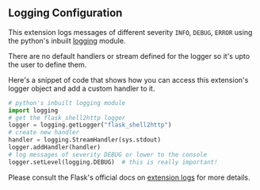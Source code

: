 ## Logging Configuration

This extension logs messages of different severity `INFO`, `DEBUG`, `ERROR` 
using the python's inbuilt [logging](https://docs.python.org/3/library/logging.html) module.

There are no default handlers or stream defined for the logger so it's upto the user to define them.

Here's a snippet of code that shows how you can access this extension's logger object and add a custom handler to it.

```python
# python's inbuilt logging module
import logging
# get the flask_shell2http logger
logger = logging.getLogger("flask_shell2http")
# create new handler
handler = logging.StreamHandler(sys.stdout)
logger.addHandler(handler)
# log messages of severity DEBUG or lower to the console
logger.setLevel(logging.DEBUG)  # this is really important!
```

Please consult the Flask's official docs on 
[extension logs](https://flask.palletsprojects.com/en/1.1.x/logging/#other-libraries) for more details.